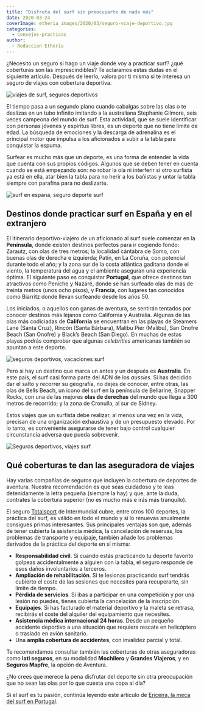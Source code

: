 ```yaml
---
title: "Disfruta del surf sin preocuparte de nada más"
date: 2020-03-24
coverImage: etheria_images/2020/03/seguro-viaje-deportivo.jpg
categories: 
  - consejos-practicos
author: 
  - Redaccion Etheria
---
```


¿Necesito un seguro si hago un viaje donde voy a practicar surf? ¿qué coberturas son las 
imprescindibles? Te aclaramos estas dudas en el siguiente artículo. Después de leerlo, 
valora por ti misma si te interesa un seguro de viajes con cobertura deportiva. 

![viajes de surf, seguros deportivos](etheria_images/2020/03/seguro-viaje-surf-900x605.jpg "Los viajes para practicar surf son cada vez más populares. © PB")

El tiempo pasa a un segundo plano cuando cabalgas sobre las olas o te deslizas en un 
tubo infinito imitando a la australiana Stephanie Gilmore, seis veces campeona del mundo 
de surf. Esta actividad, que se suele identificar con personas jóvenes y espíritus 
libres, es un deporte que no tiene límite de edad. La búsqueda de emociones y la 
descarga de adrenalina es el principal motor que impulsa a los aficionados a subir a la 
tabla para conquistar la espuma. 

Surfear es mucho más que un deporte, es una forma de entender la vida que cuenta con sus 
propios códigos. Algunos que se deben tener en cuenta cuando se está empezando son: no 
robar la ola ni interferir si otro surfista ya está en ella, atar bien la tabla para no 
herir a los bañistas y untar la tabla siempre con parafina para no deslizarte. 

![surf en espana, seguro deporte surf](etheria_images/2020/03/seguro-viaje-surf-australia-900x600.jpg "Tanto España como Portugal cuenta con excelentes destinos surferos. © P.B.")

## Destinos donde practicar surf en España y en el extranjero

El itinerario deportivo-viajero de un aficionado al surf suele comenzar en la 
**Península**, donde existen destinos perfectos para ir cogiendo fondo: Zarautz, con 
olas de tres metros; la localidad cántabra de Somo, con buenas olas de derecha e 
izquierda; Patín, en La Coruña, con potencial durante todo el año; y la zona sur de la 
costa atlántica gaditana donde el viento, la temperatura del agua y el ambiente aseguran 
una experiencia óptima. El siguiente paso es conquistar **Portugal**, que ofrece 
destinos tan atractivos como Peniche y Nazaré, donde se han surfeado olas de más de 
treinta metros (unos ocho pisos), y **Francia**, con lugares tan conocidos como Biarritz 
donde llevan surfeando desde los años 50. 

Los iniciados, o aquellos con ganas de aventura, se sentirán tentados por conocer 
destinos más lejanos como California y Australia. Algunas de las olas más codiciadas de 
**California** se encuentran en las playas de Steamers Lane (Santa Cruz), Rincón (Santa 
Bárbara), Malibu Pier (Malibu), San Onofre Beach (San Onofre) y Black’s Beach (San 
Diego). En muchas de estas playas podrás comprobar que algunas _celebrities_ americanas 
también se apuntan a este deporte. 

![seguros deportivos, vacaciones surf](etheria_images/2020/03/seguro-viaje-deportivo-900x583.jpg "California y Australia, los dos destinos surferos más deseados. © P.B.")

Pero si hay un destino que marca un antes y un después es **Australia**. En este país, 
el surf casi forma parte del ADN de los _aussies_. Si has decidido dar el salto y 
recorrer su geografía, no dejes de conocer, entre otras, las olas de Bells Beach, un 
icono del surf en la península de Bellarine; Snapper Rocks, con una de las mejores 
**olas de derechas** del mundo que llega a 300 metros de recorrido; y la zona de 
Cronulla, al sur de Sídney. 

Estos viajes que un surfista debe realizar, al menos una vez en la vida, precisan de una 
organización exhaustiva y de un presupuesto elevado. Por lo tanto, es conveniente 
asegurarse de tener bajo control cualquier circunstancia adversa que pueda sobrevenir. 

![Seguros deportivos, viajes surf](etheria_images/2020/03/seguro-viaje-surf-1-900x587.jpg "Aprovecha las vacaciones para practicar surf. © P.B.")

## Qué coberturas te dan las aseguradora de viajes

Hay varias compañías de seguros que incluyen la cobertura de deportes de aventura. 
Nuestra recomendación es que seas cuidadoso y te leas detenidamente la letra pequeña 
(siempre la hay) y que, ante la duda, contrates la cobertura superior (no es mucho más e 
irás más tranquilo). 

El seguro [Totalsport](https://www.intermundial.es/afiliados/seguros-de-viaje?tduid=ffe016af24240d209d907c9872dd27dc&utm_source=Tradedoubler&utm_medium=1&utm_campaign=General&utm_content=3132464&utm_term=23930012) 
de Intermundial cubre, entre otros 100 deportes, la práctica del surf, es válido en todo 
el mundo y si lo renuevas anualmente consigues primas interesantes. Sus principales 
ventajas son que, además de tener cubierta la asistencia médica, la cancelación de 
reservas, los problemas de transporte y equipaje, también añade los problemas derivados 
de la práctica del deporte en sí misma: 

- **Responsabilidad civil**. Si cuando estás practicando tu deporte favorito golpeas accidentalmente a alguien con la tabla, el seguro responde de esos daños involuntarios a terceros.
- **Ampliación de rehabilitación**. Si te lesionas practicando surf tendrás cubierto el coste de las sesiones que necesites para recuperarte, sin límite de tiempo.
- **Pérdida de servicios**. Si ibas a participar en una competición y por una lesión no puedes, tienes cubierta la cancelación de la inscripción.
- **Equipajes**. Si has facturado el material deportivo y la maleta se retrasa, recibirás el coste del alquiler del equipamiento que necesites.
- **Asistencia médica internacional 24 horas**. Desde un pequeño accidente deportivo a una situación que requiera rescate en helicóptero o traslado en avión sanitario.
- Una **amplia cobertura de accidentes**, con invalidez parcial y total.

Te recomendamos consultar también las coberturas de otras aseguradoras como **Iati 
seguros**, en su modalidad **Mochilero** y **Grandes Viajeros**, y en **Seguros 
Mapfre**, la opción de Aventura. 

¿No crees que merece la pena disfrutar del deporte sin otra preocupación que no sean las 
olas por lo que cuesta una copa al día? 

Si el surf es tu pasión, continúa leyendo este artículo de [Ericeira, la meca del surf 
en 
Portugal](https://etheriamagazine.com/2020/03/24/escapada-con-amigas-a-lisboa-y-ericeira-portugal-surf/).

